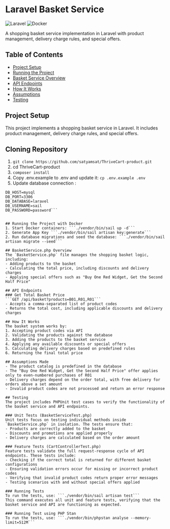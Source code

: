 # Laravel Basket Service

![Laravel](https://img.shields.io/badge/Laravel-FF2D20?style=for-the-badge&logo=laravel&logoColor=white) ![Docker](https://img.shields.io/badge/Docker-2CA5E0?style=for-the-badge&logo=docker&logoColor=white)

A shopping basket service implementation in Laravel with product management, delivery charge rules, and special offers.

## Table of Contents
- [Project Setup](#project-setup)
- [Running the Project](#running-the-project-with-docker)
- [Basket Service Overview](#basketservicephp-overview)
- [API Endpoints](#api-endpoints)
- [How It Works](#how-it-works)
- [Assumptions](#assumptions-made)
- [Testing](#testing)

## Project Setup
This project implements a shopping basket service in Laravel. It includes product management, delivery charge rules, and special offers.

## Cloning Repository
1.  ```git clone https://github.com/satyamsat/ThriveCart-product.git```
2. cd ThriveCart-product
3.  ```composer install```
4. Copy .env.example to .env and update it: ```cp .env.example .env```
5. Update database connection : 
```DB_CONNECTION=mysql
DB_HOST=mysql
DB_PORT=3306
DB_DATABASE=laravel
DB_USERNAME=sail
DB_PASSWORD=password```


## Running the Project with Docker
1. Start Docker containers: ```./vendor/bin/sail up -d```
2. Generate App Key ```./vendor/bin/sail artisan key:generate```
2. Run database migrations and seed the database: ```./vendor/bin/sail artisan migrate --seed```

## BasketService.php Overview
The `BasketService.php` file manages the shopping basket logic, including:
- Adding products to the basket
- Calculating the total price, including discounts and delivery charges
- Applying special offers such as "Buy One Red Widget, Get the Second Half Price"

## API Endpoints
### Get Total Basket Price
```GET /api/basket?products=B01,R01,R01```
- Accepts a comma-separated list of product codes
- Returns the total cost, including applicable discounts and delivery charges

## How It Works
The basket system works by:
1. Accepting product codes via API
2. Validating the products against the database
3. Adding the products to the basket service
4. Applying any available discounts or special offers
5. Calculating delivery charges based on predefined rules
6. Returning the final total price

## Assumptions Made
- The product catalog is predefined in the database
- The "Buy One Red Widget, Get the Second Half Price" offer applies only to even-numbered purchases of R01
- Delivery charges depend on the order total, with free delivery for orders above a set amount
- Invalid product codes are not processed and return an error response

## Testing
The project includes PHPUnit test cases to verify the functionality of the basket service and API endpoints.

### Unit Tests (BasketServiceTest.php)
Unit tests focus on testing individual methods inside `BasketService.php` in isolation. The tests ensure that:
- Products are correctly added to the basket
- Discounts and promotions are applied properly
- Delivery charges are calculated based on the order amount

### Feature Tests (CartControllerTest.php)
Feature tests validate the full request-response cycle of API endpoints. These tests include:
- Checking if the correct total is returned for different basket configurations
- Ensuring validation errors occur for missing or incorrect product codes
- Verifying that invalid product codes return proper error messages
- Testing scenarios with and without special offers applied

### Running Tests
To run the tests, use: ```./vendor/bin/sail artisan test```
This command executes all unit and feature tests, verifying that the basket service and API are functioning as expected.

### Running Test using PHP Stan
To run the tests, use: ```./vendor/bin/phpstan analyse --memory-limit=512M```